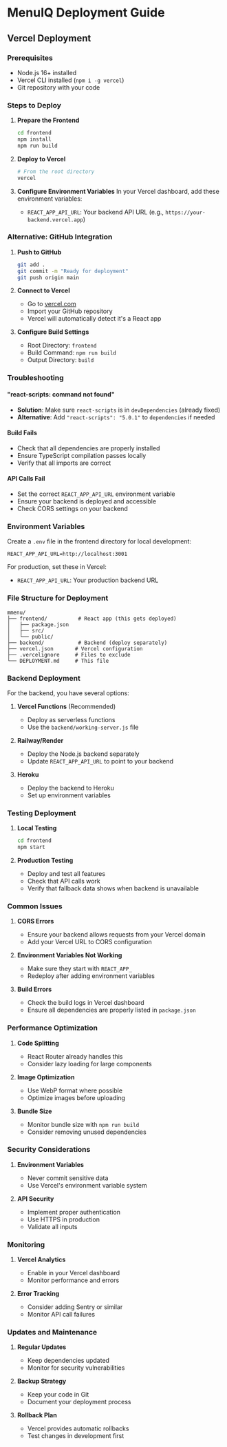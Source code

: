 # MenuIQ Deployment Guide

## Vercel Deployment

### Prerequisites
- Node.js 16+ installed
- Vercel CLI installed (`npm i -g vercel`)
- Git repository with your code

### Steps to Deploy

1. **Prepare the Frontend**
   ```bash
   cd frontend
   npm install
   npm run build
   ```

2. **Deploy to Vercel**
   ```bash
   # From the root directory
   vercel
   ```

3. **Configure Environment Variables**
   In your Vercel dashboard, add these environment variables:
   - `REACT_APP_API_URL`: Your backend API URL (e.g., `https://your-backend.vercel.app`)

### Alternative: GitHub Integration

1. **Push to GitHub**
   ```bash
   git add .
   git commit -m "Ready for deployment"
   git push origin main
   ```

2. **Connect to Vercel**
   - Go to [vercel.com](https://vercel.com)
   - Import your GitHub repository
   - Vercel will automatically detect it's a React app

3. **Configure Build Settings**
   - Root Directory: `frontend`
   - Build Command: `npm run build`
   - Output Directory: `build`

### Troubleshooting

#### "react-scripts: command not found"
- **Solution**: Make sure `react-scripts` is in `devDependencies` (already fixed)
- **Alternative**: Add `"react-scripts": "5.0.1"` to `dependencies` if needed

#### Build Fails
- Check that all dependencies are properly installed
- Ensure TypeScript compilation passes locally
- Verify that all imports are correct

#### API Calls Fail
- Set the correct `REACT_APP_API_URL` environment variable
- Ensure your backend is deployed and accessible
- Check CORS settings on your backend

### Environment Variables

Create a `.env` file in the frontend directory for local development:

```env
REACT_APP_API_URL=http://localhost:3001
```

For production, set these in Vercel:
- `REACT_APP_API_URL`: Your production backend URL

### File Structure for Deployment

```
mmenu/
├── frontend/          # React app (this gets deployed)
│   ├── package.json
│   ├── src/
│   └── public/
├── backend/           # Backend (deploy separately)
├── vercel.json       # Vercel configuration
├── .vercelignore     # Files to exclude
└── DEPLOYMENT.md     # This file
```

### Backend Deployment

For the backend, you have several options:

1. **Vercel Functions** (Recommended)
   - Deploy as serverless functions
   - Use the `backend/working-server.js` file

2. **Railway/Render**
   - Deploy the Node.js backend separately
   - Update `REACT_APP_API_URL` to point to your backend

3. **Heroku**
   - Deploy the backend to Heroku
   - Set up environment variables

### Testing Deployment

1. **Local Testing**
   ```bash
   cd frontend
   npm start
   ```

2. **Production Testing**
   - Deploy and test all features
   - Check that API calls work
   - Verify that fallback data shows when backend is unavailable

### Common Issues

1. **CORS Errors**
   - Ensure your backend allows requests from your Vercel domain
   - Add your Vercel URL to CORS configuration

2. **Environment Variables Not Working**
   - Make sure they start with `REACT_APP_`
   - Redeploy after adding environment variables

3. **Build Errors**
   - Check the build logs in Vercel dashboard
   - Ensure all dependencies are properly listed in `package.json`

### Performance Optimization

1. **Code Splitting**
   - React Router already handles this
   - Consider lazy loading for large components

2. **Image Optimization**
   - Use WebP format where possible
   - Optimize images before uploading

3. **Bundle Size**
   - Monitor bundle size with `npm run build`
   - Consider removing unused dependencies

### Security Considerations

1. **Environment Variables**
   - Never commit sensitive data
   - Use Vercel's environment variable system

2. **API Security**
   - Implement proper authentication
   - Use HTTPS in production
   - Validate all inputs

### Monitoring

1. **Vercel Analytics**
   - Enable in your Vercel dashboard
   - Monitor performance and errors

2. **Error Tracking**
   - Consider adding Sentry or similar
   - Monitor API call failures

### Updates and Maintenance

1. **Regular Updates**
   - Keep dependencies updated
   - Monitor for security vulnerabilities

2. **Backup Strategy**
   - Keep your code in Git
   - Document your deployment process

3. **Rollback Plan**
   - Vercel provides automatic rollbacks
   - Test changes in development first 